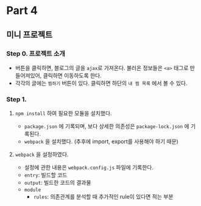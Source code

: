 # Part 4

## 미니 프로젝트

### Step 0. 프로젝트 소개

- 버튼을 클릭하면, 블로그의 글을 `ajax`로 가져온다. 불러온 정보들은 `<a>` 태그로 만들어져있어, 클릭하면 이동하도록 한다.
- 각각의 글에는 `찜하기` 버튼이 있다. 클릭하면 하단의 `내 찜 목록` 에서 볼 수 있다.

### Step 1.

1. `npm install` 하여 필요한 모듈을 설치했다.

   - `package.json` 에 기록되며, 보다 상세한 의존성은 `package-lock.json` 에 기록된다.
   - `webpack` 을 설치했다. (추후에 import, export를 사용해야 하기 때문)

2. `webpack` 을 설정하였다.
   - 설정에 관한 내용은 `webpack.config.js` 파일에 기록한다.
   - `entry`: 빌드할 코드
   - `output`: 빌드한 코드의 결과물
   - `module`
     - `rules`: 의존관계를 분석할 때 추가적인 rule이 있다면 적는 부분
